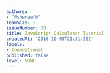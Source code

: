 ```yaml
---
authors:
- "@shereefb"
teamSize: 1
issueNumber: 80
title: JavaScript Calculator Tutorial
createdAt: '2016-10-05T21:31:36Z'
labels:
- foundational
published: false
level: NONE
---
```






